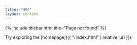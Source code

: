 ```yaml
---
title: "404"
layout: content
---
```


{% include titlebar.html title="Page not found" %}

Try exploring the [homepage]({{ "/index.html" | relative_url }}).
